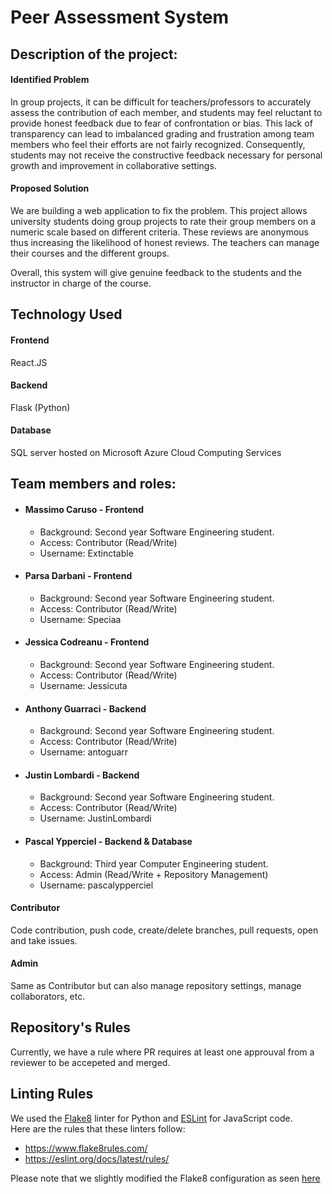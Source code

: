 # Peer Assessment System
## Description of the project:
#### Identified Problem
In group projects, it can be difficult for teachers/professors to accurately assess the contribution of each member, and students may feel reluctant to provide honest feedback due to fear of confrontation or bias. This lack of transparency can lead to imbalanced grading and frustration among team members who feel their efforts are not fairly recognized. Consequently, students may not receive the constructive feedback necessary for personal growth and improvement in collaborative settings.

#### Proposed Solution
We are building a web application to fix the problem. This project allows university students doing group projects to rate their group members on a numeric scale based on different criteria. These reviews are anonymous thus increasing the likelihood of honest reviews. The teachers can manage their courses and the different groups. 

    
Overall, this system will give genuine feedback to the students and the instructor in charge of the course. 

## Technology Used
#### Frontend
React.JS

#### Backend
Flask (Python)

#### Database
SQL server hosted on Microsoft Azure Cloud Computing Services

## Team members and roles:
* #### Massimo Caruso   -  Frontend
  - Background: Second year Software Engineering student.
  - Access: Contributor (Read/Write)
  - Username: Extinctable
* #### Parsa Darbani    -  Frontend
  - Background: Second year Software Engineering student.
  - Access: Contributor (Read/Write)
  - Username: Speciaa
* #### Jessica Codreanu -  Frontend
  - Background: Second year Software Engineering student.
  - Access: Contributor (Read/Write)
  - Username: Jessicuta
* #### Anthony Guarraci -  Backend
  - Background: Second year Software Engineering student.
  - Access: Contributor (Read/Write)
  - Username: antoguarr
* #### Justin Lombardi  -  Backend
  - Background: Second year Software Engineering student.
  - Access: Contributor (Read/Write)
  - Username: JustinLombardi
* #### Pascal Ypperciel -  Backend & Database  
  - Background: Third year Computer Engineering student.
  - Access: Admin (Read/Write + Repository Management)
  - Username: pascalypperciel


#### Contributor
Code contribution, push code, create/delete branches, pull requests, open and take issues.   
#### Admin
Same as Contributor but can also manage repository settings, manage collaborators, etc.

## Repository's Rules
Currently, we have a rule where PR requires at least one approuval from a reviewer to be accepeted and merged.


## Linting Rules
We used the [Flake8](https://flake8.pycqa.org/en/latest/) linter for Python and [ESLint](https://eslint.org/) for JavaScript code.     
Here are the rules that these linters follow:
  * https://www.flake8rules.com/
  * https://eslint.org/docs/latest/rules/

Please note that we slightly modified the Flake8 configuration as seen [here](.flake8)
  

  

